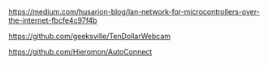 

https://medium.com/husarion-blog/lan-network-for-microcontrollers-over-the-internet-fbcfe4c97f4b

https://github.com/geeksville/TenDollarWebcam

https://github.com/Hieromon/AutoConnect